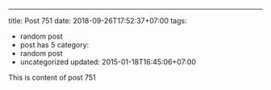 ---
title: Post 751
date: 2018-09-26T17:52:37+07:00
tags:
  - random post
  - post has 5
category:
  - random post
  - uncategorized
updated: 2015-01-18T16:45:06+07:00

This is content of post 751